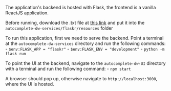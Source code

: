 The application's backend is hosted with Flask, the frontend is a vanilla ReactJS application. 

Before running, download the .txt file at [this link](http://www.cim.mcgill.ca/~dudek/206/Logs/AOL-user-ct-collection/user-ct-test-collection-01.txt) and put it into the `autocomplete-dw-services/flaskr/resources` folder

To run this application, first we need to serve the backend. Point a terminal at the `autocomplete-dw-services` directory and run the following commands:
    - `$env:FLASK_APP = "flaskr"`
    - `$env:FLASK_ENV = "development"`
    - `python -m flask run`

To point the UI at the backend, navigate to the `autocomplete-dw-UI` directory with a terminal and run the following command:
    - `npm start`

A browser should pop up, otherwise navigate to `http://localhost:3000`, where the UI is hosted.